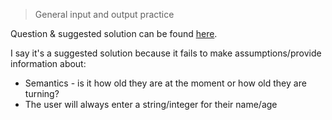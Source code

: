> General input and output practice

Question & suggested solution can be found [here](http://www.practicepython.org/exercise/2014/01/29/01-character-input.html).

I say it's a suggested solution because it fails to make assumptions/provide information about:

* Semantics - is it how old they are at the moment or how old they are turning?
* The user will always enter a string/integer for their name/age
